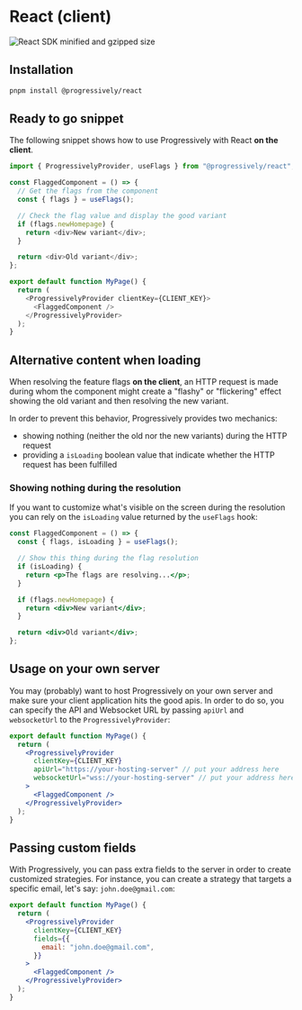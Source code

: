 # React (client)

![React SDK minified and gzipped size](https://img.shields.io/bundlephobia/minzip/@progressively/react)

## Installation

```bash
pnpm install @progressively/react
```

## Ready to go snippet

The following snippet shows how to use Progressively with React **on the client**.

```js
import { ProgressivelyProvider, useFlags } from "@progressively/react";

const FlaggedComponent = () => {
  // Get the flags from the component
  const { flags } = useFlags();

  // Check the flag value and display the good variant
  if (flags.newHomepage) {
    return <div>New variant</div>;
  }

  return <div>Old variant</div>;
};

export default function MyPage() {
  return (
    <ProgressivelyProvider clientKey={CLIENT_KEY}>
      <FlaggedComponent />
    </ProgressivelyProvider>
  );
}
```

## Alternative content when loading

When resolving the feature flags **on the client**, an HTTP request is made during whom the component might create a "flashy" or "flickering" effect showing the old variant and then resolving the new variant.

In order to prevent this behavior, Progressively provides two mechanics:

- showing nothing (neither the old nor the new variants) during the HTTP request
- providing a `isLoading` boolean value that indicate whether the HTTP request has been fulfilled

### Showing nothing during the resolution

If you want to customize what's visible on the screen during the resolution you can rely on the `isLoading` value returned by the `useFlags` hook:

```jsx
const FlaggedComponent = () => {
  const { flags, isLoading } = useFlags();

  // Show this thing during the flag resolution
  if (isLoading) {
    return <p>The flags are resolving...</p>;
  }

  if (flags.newHomepage) {
    return <div>New variant</div>;
  }

  return <div>Old variant</div>;
};
```

## Usage on your own server

You may (probably) want to host Progressively on your own server and make sure your client application hits the good apis. In order to do so, you can specify the API and Websocket URL by passing `apiUrl` and `websocketUrl` to the `ProgressivelyProvider`:

```jsx
export default function MyPage() {
  return (
    <ProgressivelyProvider
      clientKey={CLIENT_KEY}
      apiUrl="https://your-hosting-server" // put your address here
      websocketUrl="wss://your-hosting-server" // put your address here
    >
      <FlaggedComponent />
    </ProgressivelyProvider>
  );
}
```

## Passing custom fields

With Progressively, you can pass extra fields to the server in order to create customized strategies. For instance, you can create a strategy that targets a specific email, let's say: `john.doe@gmail.com`:

```jsx
export default function MyPage() {
  return (
    <ProgressivelyProvider
      clientKey={CLIENT_KEY}
      fields={{
        email: "john.doe@gmail.com",
      }}
    >
      <FlaggedComponent />
    </ProgressivelyProvider>
  );
}
```
